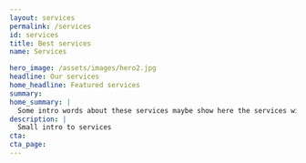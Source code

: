 ```yaml
---
layout: services
permalink: /services
id: services
title: Best services
name: Services

hero_image: /assets/images/hero2.jpg
headline: Our services
home_headline: Featured services
summary:
home_summary: |
  Some intro words about these services maybe show here the services with more demand.
description: |
  Small intro to services
cta:
cta_page:
---
```


